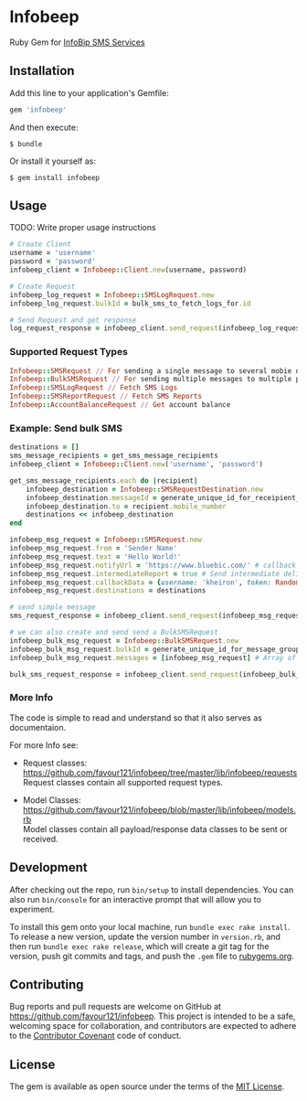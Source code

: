 # Infobeep

Ruby Gem for [InfoBip SMS Services](https://www.infobip.com/)

## Installation

Add this line to your application's Gemfile:

```ruby
gem 'infobeep'
```

And then execute:

    $ bundle

Or install it yourself as:

    $ gem install infobeep

## Usage

TODO: Write proper usage instructions


```ruby
# Create Client
username = 'username'
password = 'password'
infobeep_client = Infobeep::Client.new(username, password)

# Create Request
infobeep_log_request = Infobeep::SMSLogRequest.new
infobeep_log_request.bulkId = bulk_sms_to_fetch_logs_for.id

# Send Request and get response
log_request_response = infobeep_client.send_request(infobeep_log_request)
```

###  Supported Request Types
```ruby
Infobeep::SMSRequest // For sending a single message to several mobie numbers
Infobeep::BulkSMSRequest // For sending multiple messages to multiple phone numbers sing one identifier (bulkMessageID)
Infobeep::SMSLogRequest // Fetch SMS Logs
Infobeep::SMSReportRequest // Fetch SMS Reports
Infobeep::AccountBalanceRequest // Get account balance
```


### Example: Send bulk SMS

```ruby
destinations = []
sms_message_recipients = get_sms_message_recipients
infobeep_client = Infobeep::Client.new('username', 'password')

get_sms_message_recipients.each do |recipient|
    infobeep_destination = Infobeep::SMSRequestDestination.new
    infobeep_destination.messageId = generate_unique_id_for_receipient_message // leave blank to have Infobip API generate
    infobeep_destination.to = recipient.mobile_number
    destinations << infobeep_destination
end

infobeep_msg_request = Infobeep::SMSRequest.new
infobeep_msg_request.from = 'Sender Name'
infobeep_msg_request.text = 'Hello World!'
infobeep_msg_request.notifyUrl = 'https://www.bluebic.com/' # callback URL to receive intermediate delivery update
infobeep_msg_request.intermediateReport = true # Send intermediate delivery report updates
infobeep_msg_request.callbackData = {username: 'kheiron', token: Random.uuid}.to_json # data to append to delivery report updates
infobeep_msg_request.destinations = destinations

# send simple message
sms_request_response = infobeep_client.send_request(infobeep_msg_request)

# we can also create and send send a BulkSMSRequest
infobeep_bulk_msg_request = Infobeep::BulkSMSRequest.new
infobeep_bulk_msg_request.bulkId = generate_unique_id_for_message_group # leave blank to have Infobip API generate
infobeep_bulk_msg_request.messages = [infobeep_msg_request] # Array of Infobeep::SMSRequest

bulk_sms_request_response = infobeep_client.send_request(infobeep_bulk_msg_request)

```

### More Info
The code is simple to read and understand so that it also serves as documentaion. 

For more Info see:

* Request classes: https://github.com/favour121/infobeep/tree/master/lib/infobeep/requests<br/>
Request classes contain all supported request types.

* Model Classes: https://github.com/favour121/infobeep/blob/master/lib/infobeep/models.rb<br/>
Model classes contain all payload/response data classes to be sent or received.


## Development

After checking out the repo, run `bin/setup` to install dependencies. You can also run `bin/console` for an interactive prompt that will allow you to experiment.

To install this gem onto your local machine, run `bundle exec rake install`. To release a new version, update the version number in `version.rb`, and then run `bundle exec rake release`, which will create a git tag for the version, push git commits and tags, and push the `.gem` file to [rubygems.org](https://rubygems.org).

## Contributing

Bug reports and pull requests are welcome on GitHub at https://github.com/favour121/infobeep. This project is intended to be a safe, welcoming space for collaboration, and contributors are expected to adhere to the [Contributor Covenant](http://contributor-covenant.org) code of conduct.


## License

The gem is available as open source under the terms of the [MIT License](http://opensource.org/licenses/MIT).

